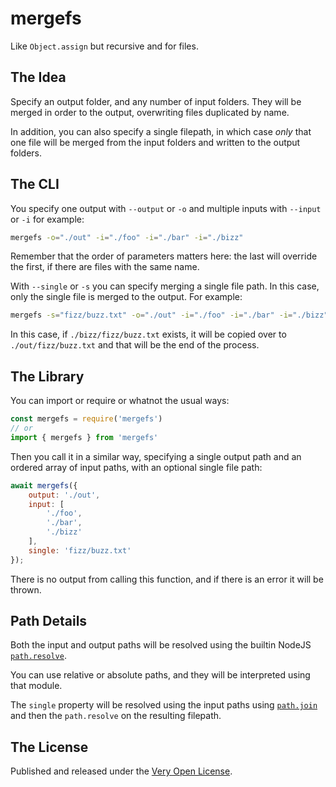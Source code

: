 # mergefs

Like `Object.assign` but recursive and for files.

## The Idea

Specify an output folder, and any number of input folders. They will
be merged in order to the output, overwriting files duplicated by name.

In addition, you can also specify a single filepath, in which case *only*
that one file will be merged from the input folders and written to the
output folders.

## The CLI

You specify one output with `--output` or `-o` and multiple inputs
with `--input` or `-i` for example:

```bash
mergefs -o="./out" -i="./foo" -i="./bar" -i="./bizz"
```

Remember that the order of parameters matters here: the last will override
the first, if there are files with the same name.

With `--single` or `-s` you can specify merging a single file path. In
this case, only the single file is merged to the output. For example:

```bash
mergefs -s="fizz/buzz.txt" -o="./out" -i="./foo" -i="./bar" -i="./bizz"
```

In this case, if `./bizz/fizz/buzz.txt` exists, it will be copied over
to `./out/fizz/buzz.txt` and that will be the end of the process.

## The Library

You can import or require or whatnot the usual ways:

```js
const mergefs = require('mergefs')
// or
import { mergefs } from 'mergefs'
```

Then you call it in a similar way, specifying a single output path and an
ordered array of input paths, with an optional single file path:

```js
await mergefs({
	output: './out',
	input: [
		'./foo',
		'./bar',
		'./bizz'
	],
	single: 'fizz/buzz.txt'
});
```

There is no output from calling this function, and if there is an error
it will be thrown.

## Path Details

Both the input and output paths will be resolved using the builtin NodeJS
[`path.resolve`](https://nodejs.org/api/path.html#path_path_resolve_paths).

You can use relative or absolute paths, and they will be interpreted using
that module.

The `single` property will be resolved using the input paths using
[`path.join`](https://nodejs.org/api/path.html#path_path_join_paths)
and then the `path.resolve` on the resulting filepath.

## The License

Published and released under the
[Very Open License](http://veryopenlicense.com).



